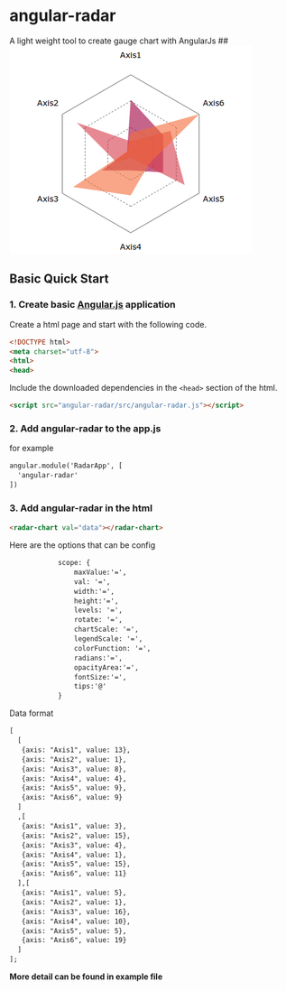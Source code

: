 angular-radar
========

A light weight tool to create gauge chart with AngularJs
##![angular-radar Charts](https://raw.githubusercontent.com/vthinkxie/angular-radar/master/example/Angular%20Radar.png "angular-radar Charts")

## Basic Quick Start 

    
### 1. Create basic [Angular.js](http://angularjs.org/) application

Create a html page and start with the following code.
```html
<!DOCTYPE html>
<meta charset="utf-8">
<html>
<head>
```

Include the downloaded dependencies in the ```<head>``` section of the html.

```html
<script src="angular-radar/src/angular-radar.js"></script>
```

### 2. Add angular-radar to the app.js
for example
```html
angular.module('RadarApp', [
  'angular-radar'
])
```

### 3. Add angular-radar in the html
```html
<radar-chart val="data"></radar-chart>
```
Here are the options that can be config
```html
            scope: { 
                maxValue:'=',
                val: '=',
                width:'=',
                height:'=',
                levels: '=',
                rotate: '=',
                chartScale: '=',
                legendScale: '=',
                colorFunction: '=',
                radians:'=',
                opacityArea:'=',
                fontSize:'=',
                tips:'@'
            }
```
Data format
```html
[
  [
   {axis: "Axis1", value: 13}, 
   {axis: "Axis2", value: 1}, 
   {axis: "Axis3", value: 8},  
   {axis: "Axis4", value: 4},  
   {axis: "Axis5", value: 9},
   {axis: "Axis6", value: 9}
  ]
  ,[
   {axis: "Axis1", value: 3}, 
   {axis: "Axis2", value: 15}, 
   {axis: "Axis3", value: 4}, 
   {axis: "Axis4", value: 1},  
   {axis: "Axis5", value: 15},
   {axis: "Axis6", value: 11}
  ],[
   {axis: "Axis1", value: 5}, 
   {axis: "Axis2", value: 1}, 
   {axis: "Axis3", value: 16}, 
   {axis: "Axis4", value: 10},  
   {axis: "Axis5", value: 5},
   {axis: "Axis6", value: 19}
  ]
];
```
**More detail can be found in example file**
